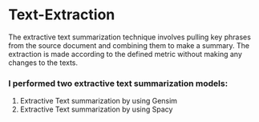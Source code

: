 # Text-Extraction
The extractive text summarization technique involves pulling key phrases from the source document and combining them to make a summary. The extraction is made according to the defined metric without making any changes to the texts.
### I performed two extractive text summarization models:
1)	Extractive Text summarization by using Gensim
2)	Extractive Text summarization by using Spacy


